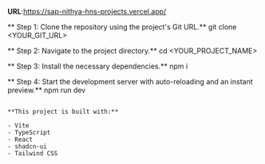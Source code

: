 

**URL**:https://sap-nithya-hns-projects.vercel.app/


** Step 1: Clone the repository using the project's Git URL.**
git clone <YOUR_GIT_URL>

** Step 2: Navigate to the project directory.**
cd <YOUR_PROJECT_NAME>

** Step 3: Install the necessary dependencies.**
npm i

** Step 4: Start the development server with auto-reloading and an instant preview.**
npm run dev
```

**This project is built with:**

- Vite
- TypeScript
- React
- shadcn-ui
- Tailwind CSS

